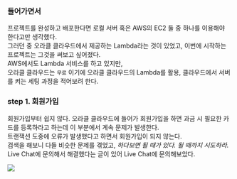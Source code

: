 ### 들어가면서

프로젝트를 완성하고 배포한다면 로컬 서버 혹은 AWS의 EC2 둘 중 하나를 이용해야 한다고만 생각했다.<br>
그러던 중 오라클 클라우드에서 제공하는 Lambda라는 것이 있었고, 이번에 시작하는 프로젝트는 그것을 써보고 싶어졌다.<br>
AWS에서도 Lambda 서비스를 하고 있지만,<br>
오라클 클라우드는 `무료` 이기에 오라클 클라우드의 Lambda를 활용, 클라우드에서 서버를 켜는 세팅 과정을 적어보려 한다.<br>

### step 1. 회원가입

회원가입부터 쉽지 않다. 오라클 클라우드에 들어가 회원가입을 하면 과금 시 필요한 카드를 등록하라고 하는데 이 부분에서 계속 문제가 발생한다.<br>
트랜잭션 도중에 오류가 발생했다고 하면서 회원가입이 되지 않는다.<br>
검색을 해보니 다들 비슷한 문제를 겪었고, *하다보면 될 때가 있다. 될 때까지 시도하라.* Live Chat에 문의해서 해결했다는 글이 있어 Live Chat에 문의해보았다.

![](../../../Downloads/livechat01.png)